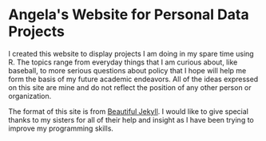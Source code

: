 # Angela's Website for Personal Data Projects

I created this website to display projects I am doing in my spare time using R. The topics range from everyday things that I am curious about, like baseball, to more serious questions about policy that I hope will help me form the basis of my future academic endeavors. All of the ideas expressed on this site are mine and do not reflect the position of any other person or organization. 

The format of this site is from [Beautiful Jekyll](https://github.com/daattali/beautiful-jekyll). I would like to give special thanks to my sisters for all of their help and insight as I have been trying to improve my programming skills.
